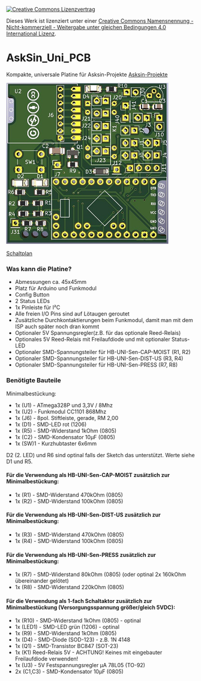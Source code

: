 [![Creative Commons Lizenzvertrag](https://i.creativecommons.org/l/by-nc-sa/4.0/88x31.png)](http://creativecommons.org/licenses/by-nc-sa/4.0/)

Dieses Werk ist lizenziert unter einer [Creative Commons Namensnennung - Nicht-kommerziell - Weitergabe unter gleichen Bedingungen 4.0 International Lizenz](http://creativecommons.org/licenses/by-nc-sa/4.0/).

# AskSin_Uni_PCB

Kompakte, universale Platine für Asksin-Projekte [Asksin-Projekte](https://asksinpp.de/)

![LS](AskSin_Uni_PCB_01a.jpg)

[Schaltplan](AskSin_Uni_PCB.pdf)

### Was kann die Platine?
- Abmessungen ca. 45x45mm
- Platz für Arduino und Funkmodul
- Config Button
- 2 Status LEDs
- 1x Pinleiste für I²C
- Alle freien I/O Pins sind auf Lötaugen geroutet
- Zusätzliche Durchkontaktierungen beim Funkmodul, damit man mit dem ISP auch später noch dran kommt
- Optionaler 5V Spannungsregler(z.B. für das optionale Reed-Relais)
- Optionales 5V Reed-Relais mit Freilaufdiode und mit optionaler Status-LED
- Optionaler SMD-Spannungsteiler für HB-UNI-Sen-CAP-MOIST (R1, R2)
- Optionaler SMD-Spannungsteiler für HB-UNI-Sen-DIST-US (R3, R4)
- Optionaler SMD-Spannungsteiler für HB-UNI-Sen-PRESS (R7, R8)


### Benötigte Bauteile
Minimalbestückung:
- 1x (U1) - ATmega328P und 3,3V / 8Mhz
- 1x (U2) - Funkmodul CC1101 868Mhz
- 1x (J6) - 8pol. Stiftleiste, gerade, RM 2,00
- 1x (D1) - SMD-LED rot (1206)
- 1x (R5) - SMD-Widerstand 1kOhm (0805)
- 1x (C2) - SMD-Kondensator 10µF (0805)
- 1x (SW)1 - Kurzhubtaster 6x6mm

D2 (2. LED) und R6 sind optinal falls der Sketch das unterstützt. Werte siehe D1 und R5.

#### Für die Verwendung als HB-UNI-Sen-CAP-MOIST zusätzlich zur Minimalbestückung:
- 1x (R1) - SMD-Widerstand 470kOhm (0805)
- 1x (R2) - SMD-Widerstand 100kOhm (0805)


#### Für die Verwendung als HB-UNI-Sen-DIST-US zusätzlich zur Minimalbestückung:
- 1x (R3) - SMD-Widerstand 470kOhm (0805)
- 1x (R4) - SMD-Widerstand 100kOhm (0805)


#### Für die Verwendung als HB-UNI-Sen-PRESS zusätzlich zur Minimalbestückung:
- 1x (R7) - SMD-Widerstand 80kOhm (0805) (oder optinal 2x 160kOhm übereinander gelötet)
- 1x (R8) - SMD-Widerstand 220kOhm (0805)


#### Für die Verwendung als 1-fach Schaltaktor zusätzlich zur Minimalbestückung (Versorgungsspannung größer/gleich 5VDC):
- 1x (R10) - SMD-Widerstand 1kOhm (0805) - optinal
- 1x (LED1) - SMD-LED grün (1206) - optinal
- 1x (R9) - SMD-Widerstand 1kOhm (0805)
- 1x (D4) - SMD-Diode (SOD-123) - z.B. 1N 4148
- 1x (Q1) - SMD-Transistor BC847 (SOT-23)
- 1x (K1) Reed-Relais 5V - ACHTUNG! Keines mit eingebauter Freilaufdiode verwenden!
- 1x (U3) - 5V Festspannungsregler µA 78L05 (TO-92)
- 2x (C1,C3) - SMD-Kondensator 10µF (0805)
